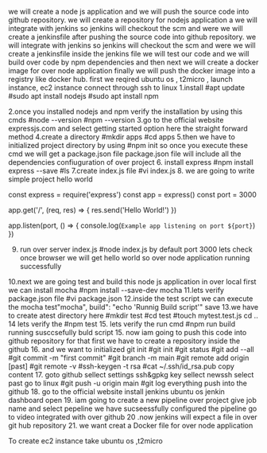 we will create a node js application and we will push the source code into github repository. we will create a repository for nodejs application a we will integrate with jenkins so jenkins will checkout the scm and were we will create a jenkinsfile after pushing the source code into  github repository.  we will integrate with jenkins so jenkins will checkout the scm and were we will create a jenkinsfile inside the jenkins file we will test our code and we will build over code by npm dependencies and then next we will create a docker  image for over node application finally we will push the docker image into a registry like docker hub.
first we reqired ubuntu os ,  t2micro , launch instance, ec2 instance connect through ssh to linux
1.install 
#apt update
#sudo apt install nodejs
#sudo apt install npm

2.once you installed nodejs and npm verify the installation by using this cmds
#node --version
#npm --version
3.go to the official website 
expressjs.com and select getting started option here the straight forward method
4.create a directory 
#mkdir apps
#cd apps
5.then we have to initialized project directory by using 
#npm init
so once you execute these cmd we will get a package.json file package.json file will include all the
dependencies confiuguration of over project
6. install express
#npm install express --save 
#ls
7.create index.js file
#vi index.js
8. we are going to write simple project hello world

const express = require('express')
const app = express()
const port = 3000

app.get('/', (req, res) => {
  res.send('Hello World!')
})

app.listen(port, () => {
  console.log(`Example app listening on port ${port}`)
})

9. run over server index.js
#node index.js
by default port 3000 lets check once browser
we will get hello world so over node application running successfully

10.next we are going test and build this node js application in over local first
we can install mocha
#npm install --save-dev mocha
11.lets verify package.json file
#vi package.json
12.inside the test script  we can execute the mocha 
test"mocha",
build": "echo 'Runnig Build script'"
save
13.we have to create atest directory here
#mkdir test
#cd test
#touch mytest.test.js
cd ..
14 lets verify the 
#npm test
15. lets verify the run cmd
#npm run build
running susccsefully buld script
15. now iam going to push this code into github repository for that first we have to create a repository 
inside the github
16. and we want to initialized git init
#git init
#git status
#git add --all
#git commit -m "first commit"
#git branch -m main
#git remote add origin [past]
#git remote -v
#ssh-keygen -t rsa
#cat ~/.ssh/id_rsa.pub
copy content
17. goto github sellect settings ssh&gpkg key sellect newssh select past
go to linux
#git push -u origin main
#git log
everything push into the github
18. go to the official website 
install jenkins ubuntu os
jenkin dashboard open
19. iam going to create a new pipeline over project
give job name and select pepeline 
we have sucseessfully configured the pipeline go to video integrated with over github
20 .now jenkins will expect a file in over git hub repository
21. we want creat a Docker file for over node application



To create ec2 instance take ubuntu os ,t2micro



